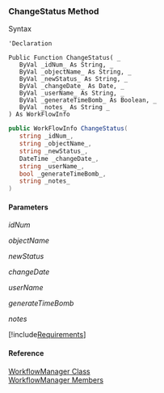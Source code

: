﻿### ChangeStatus Method

Syntax

```vbnet
'Declaration

Public Function ChangeStatus( _
   ByVal _idNum_ As String, _
   ByVal _objectName_ As String, _
   ByVal _newStatus_ As String, _
   ByVal _changeDate_ As Date, _
   ByVal _userName_ As String, _
   ByVal _generateTimeBomb_ As Boolean, _
   ByVal _notes_ As String _
) As WorkFlowInfo
```

```csharp
public WorkFlowInfo ChangeStatus( 
   string _idNum_,
   string _objectName_,
   string _newStatus_,
   DateTime _changeDate_,
   string _userName_,
   bool _generateTimeBomb_,
   string _notes_
)
```

#### Parameters

_idNum_

_objectName_

_newStatus_

_changeDate_

_userName_

_generateTimeBomb_

_notes_

[!include[Requirements](../partials/requirements.md)]

#### Reference

[WorkflowManager Class](fcSDK~FChoice.Foundation.Clarify.Workflow.WorkflowManager.md)  
[WorkflowManager Members](fcSDK~FChoice.Foundation.Clarify.Workflow.WorkflowManager_members.md)